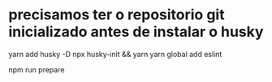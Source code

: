 
# precisamos ter o repositorio git inicializado antes de instalar o husky


yarn add husky -D
npx husky-init && yarn 
yarn global add eslint

npm run prepare


